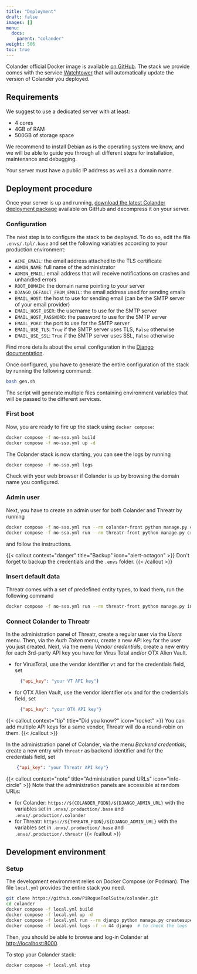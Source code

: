 ```yaml
---
title: "Deployment"
draft: false
images: []
menu:
  docs:
    parent: "colander"
weight: 506
toc: true
---
```


Colander official Docker image is available [on GitHub](https://github.com/PiRogueToolSuite/colander/pkgs/container/colander). The stack we provide comes with the service [Watchtower](https://containrrr.dev/watchtower/) that will automatically update the version of Colander you deployed.

## Requirements
We suggest to use a dedicated server with at least:

* 4 cores
* 4GB of RAM
* 500GB of storage space

We recommend to install Debian as is the operating system we know, and we will be able to guide you through all different steps for installation, maintenance and debugging. 

Your server must have a public IP address as well as a domain name.

## Deployment procedure
Once your server is up and running, [download the latest Colander deployment package](https://github.com/PiRogueToolSuite/colander/releases/latest) available on GitHub and decompress it on your server.

### Configuration
The next step is to configure the stack to be deployed. To do so, edit the file `.envs/.tpl/.base` and set the following variables according to your production environment:

* `ACME_EMAIL`: the email address attached to the TLS certificate
* `ADMIN_NAME`: full name of the administrator
* `ADMIN_EMAIL`: email address that will receive notifications on crashes and unhandled errors
* `ROOT_DOMAIN`: the domain name pointing to your server 
* `DJANGO_DEFAULT_FROM_EMAIL`: the email address used for sending emails
* `EMAIL_HOST`: the host to use for sending email (can be the SMTP server of your email provider)
* `EMAIL_HOST_USER`: the username to use for the SMTP server
* `EMAIL_HOST_PASSWORD`: the password to use for the SMTP server 
* `EMAIL_PORT`: the port to use for the SMTP server 
* `EMAIL_USE_TLS`: `True` if the SMTP server uses TLS, `False` otherwise
* `EMAIL_USE_SSL`: `True` if the SMTP server uses SSL, `False` otherwise

Find more details about the email configuration in the [Django documentation](https://docs.djangoproject.com/en/4.2/ref/settings/#email-use-tls).

Once configured, you have to generate the entire configuration of the stack by running the following command:

```bash {title="Generate the configuration"}
bash gen.sh
```

The script will generate multiple files containing environment variables that will be passed to the different services.

### First boot
Now, you are ready to fire up the stack using `docker compose`:

```bash {title="Build and start the entire stack"}
docker compose -f no-sso.yml build
docker compose -f no-sso.yml up -d 
```

The Colander stack is now starting, you can see the logs by running 

```bash {title="Check the logs"}
docker compose -f no-sso.yml logs
```

Check with your web browser if Colander is up by browsing the domain name you configured.

### Admin user
Next, you have to create an admin user for both Colander and Threatr by running 

```bash {title="Create admin accounts"}
docker compose -f no-sso.yml run --rm colander-front python manage.py createsuperuser
docker compose -f no-sso.yml run --rm threatr-front python manage.py createsuperuser
```

and follow the instructions.

{{< callout context="danger" title="Backup" icon="alert-octagon" >}}
Don't forget to backup the credentials and the `.envs` folder.
{{< /callout >}}

### Insert default data
Threatr comes with a set of predefined entity types, to load them, run the following command

```bash {title="Insert the default data"}
docker compose -f no-sso.yml run --rm threatr-front python manage.py insert_default_data
```

### Connect Colander to Threatr
In the administration panel of Threatr, create a regular user via the *Users* menu. Then, via the *Auth Token* menu, create a new API key for the user you just created. Next, via the menu *Vendor credentials*, create a new entry for each 3rd-party API key you have for Virus Total and/or OTX Alien Vault.

* for VirusTotal, use the vendor identifier `vt` and for the credentials field, set 
    ```json
      {"api_key": "your VT API key"}
    ```
* for OTX Alien Vault, use the vendor identifier `otx` and for the credentials field, set 
    ```json
      {"api_key": "your OTX API key"}
    ```

{{< callout context="tip" title="Did you know?" icon="rocket" >}}
You can add multiple API keys for a same vendor, Threatr will do a round-robin on them.
{{< /callout >}}

In the administration panel of Colander, via the menu *Backend credentials*, create a new entry with `threatr` as backend identifier and for the credentials field, set 
```json
    {"api_key": "your Threatr API key"}
```

{{< callout context="note" title="Administration panel URLs" icon="info-circle" >}}
Note that the administration panels are accessible at random URLs:
* for Colander: `https://${COLANDER_FQDN}/${DJANGO_ADMIN_URL}` with the variables set in  `.envs/.production/.base` and `.envs/.production/.colander`
* for Threatr: `https://${THREATR_FQDN}/${DJANGO_ADMIN_URL}` with the variables set in  `.envs/.production/.base` and `.envs/.production/.threatr`
{{< /callout >}}

## Development environment

### Setup
The development environment relies on Docker Compose (or Podman). The file `local.yml` provides the entire stack you need.

```bash {title="Setup the development environment"}
git clone https://github.com/PiRogueToolSuite/colander.git
cd colander
docker compose -f local.yml build 
docker compose -f local.yml up -d
docker compose -f local.yml run --rm django python manage.py createsuperuser 
docker compose -f local.yml logs -f -n 44 django  # to check the logs
```
Then, you should be able to browse and log-in Colander at [http://localhost:8000](http://localhost:8000).

To stop your Colander stack:
```bash {title="Stop all services"}
docker compose -f local.yml stop
```
